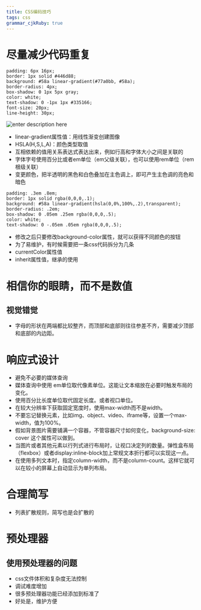 ```yaml
---
title: CSS编码技巧
tags: css
grammar_cjkRuby: true
---
```

# 尽量减少代码重复
```css?linenums
padding: 6px 16px; 
border: 1px solid #446d88; 
background: #58a linear-gradient(#77a0bb, #58a); 
border-radius: 4px; 
box-shadow: 0 1px 5px gray; 
color: white; 
text-shadow: 0 -1px 1px #335166; 
font-size: 20px; 
line-height: 30px;
```
![enter description here][1]

* linear-gradient属性值：用线性渐变创建图像
* HSLA(H,S,L,A)：颜色类型取值
* 互相依赖的值用关系表达式表达出来，例如行高和字体大小之间是关联的
* 字体字号使用百分比或者em单位（em父级关联），也可以使用rem单位（rem根级关联）
* 变更颜色，把半透明的黑色和白色叠加在主色调上，即可产生主色调的亮色和暗色

```css?linenums
padding: .3em .8em; 
border: 1px solid rgba(0,0,0,.1); 
background: #58a linear-gradient(hsla(0,0%,100%,.2),transparent);
border-radius: .2em; 
box-shadow: 0 .05em .25em rgba(0,0,0,.5);
color: white; 
text-shadow: 0 -.05em .05em rgba(0,0,0,.5); 
```

* 修改之后只要修改background-color属性，就可以获得不同颜色的按钮
* 为了易维护，有时候需要把一条css代码拆分为几条
* currentColor属性值
* inherit属性值，继承的使用
# 相信你的眼睛，而不是数值
## 视觉错觉
* 字母的形状在两端都比较整齐，而顶部和底部则往往参差不齐，需要减少顶部和底部的内边距。
# 响应式设计
* 避免不必要的媒体查询
* 媒体查询中使用 em单位取代像素单位。这能让文本缩放在必要时触发布局的变化。
* 使用百分比长度单位取代固定长度。或者视口单位。
* 在较大分辨率下获取固定宽度时，使用max-width而不是width。
* 不要忘记替换元素，比如img、object、video、iframe等，设置一个max-width，值为100%。
* 假如背景图片需要铺满一个容器，不管容器尺寸如何变化，background-size: cover 这个属性可以做到。
* 当图片或者其他元素以行列式进行布局时，让视口决定列的数量。弹性盒布局（flexbox）或者display:inline-block加上常规文本折行都可以实现这一点。
* 在使用多列文本时，指定column-width，而不是column-count。这样它就可以在较小的屏幕上自动显示为单列布局。
# 合理简写
* 列表扩散规则，简写也是会扩散的
# 预处理器
## 使用预处理器的问题
*  css文件体积和复杂度无法控制
* 调试难度增加
* 很多预处理器功能已经添加到标准了
* 好处是，维护方便

[1]: https://www.github.com/loveshullf/Notes/raw/img/%E5%B0%8F%E4%B9%A6%E5%8C%A0/CSS%E7%BC%96%E7%A0%81%E6%8A%80%E5%B7%A7-2017-11-22/1511351247063.jpg